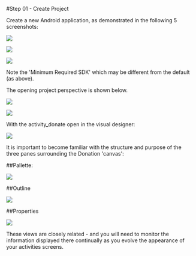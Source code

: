 #Step 01 - Create Project

Create a new Android application, as demonstrated in the following 5 screenshots:

![](../img/firstrun.png)

![](../img/lab2s101.png)

![](../img/lab2s102.png)

Note the 'Minimum Required SDK' which may be different from the default (as above).

The opening project perspective is shown below.

![](../img/lab2s103.png)

![](../img/lab2s104.png)


With the activity_donate open in the visual designer:

![](../img/lab2s105.png)

It is important to become familiar with the structure and purpose of the three panes surrounding the Donation 'canvas':

##Pallette:

![](../img/04.png)

##Outline

![](../img/05.png)

##Properties

![](../img/06.png)

These views are closely related - and you will need to monitor the information displayed there continually as you evolve the appearance of your activities screens.


